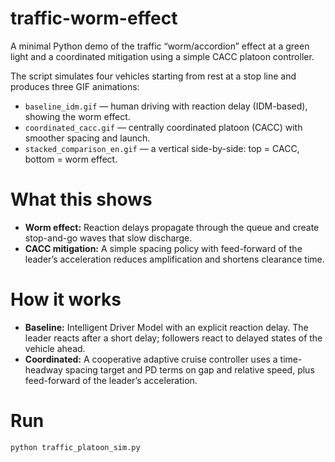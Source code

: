 # traffic-worm-effect

A minimal Python demo of the traffic “worm/accordion” effect at a green light and a coordinated mitigation using a simple CACC platoon controller.

The script simulates four vehicles starting from rest at a stop line and produces three GIF animations:
- `baseline_idm.gif` — human driving with reaction delay (IDM-based), showing the worm effect.
- `coordinated_cacc.gif` — centrally coordinated platoon (CACC) with smoother spacing and launch.
- `stacked_comparison_en.gif` — a vertical side-by-side: top = CACC, bottom = worm effect.

# What this shows
- **Worm effect:** Reaction delays propagate through the queue and create stop-and-go waves that slow discharge.
- **CACC mitigation:** A simple spacing policy with feed-forward of the leader’s acceleration reduces amplification and shortens clearance time.

# How it works
- **Baseline:** Intelligent Driver Model with an explicit reaction delay. The leader reacts after a short delay; followers react to delayed states of the vehicle ahead.
- **Coordinated:** A cooperative adaptive cruise controller uses a time-headway spacing target and PD terms on gap and relative speed, plus feed-forward of the leader’s acceleration.

# Run
```bash
python traffic_platoon_sim.py
